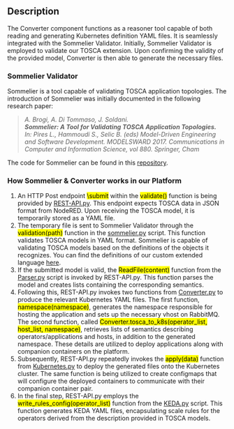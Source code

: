 ## Description
The Converter component functions as a reasoner tool capable of both reading and generating Kubernetes definition YAML files. It is seamlessly integrated with the Sommelier Validator. Initially, Sommelier Validator is employed to validate our TOSCA extension. Upon confirming the validity of the provided model, Converter is then able to generate the necessary files.

### Sommelier Validator

Sommelier is a tool capable of validating TOSCA application topologies. The introduction of Sommelier was initially documented in the following research paper:
 > _A. Brogi, A. Di Tommaso, J. Soldani. <br>
 > **Sommelier: A Tool for Validating TOSCA Application Topologies.** <br>
 > In: Pires L., Hammoudi S., Selic B. (eds) Model-Driven Engineering and Software Development. MODELSWARD 2017. Communications in Computer and Information Science, vol 880. Springer, Cham_


The code for Sommelier can be found in this <a href=https://github.com/di-unipi-socc/Sommelier>repository</a>.

### How Sommelier & Converter works in our Platform

1. An HTTP Post endpoint <mark>\submit</mark> within the <mark>validate()</mark> function is being provided by <a href=https://github.com/f-coda/Stream-Processing/blob/main/converter_streams/REST-API.py>REST-API.py</a>. This endpoint expects TOSCA data in JSON format from NodeRED. Upon receiving the TOSCA model, it is temporarily stored as a YAML file.
2. The temporary file is sent to Sommelier Validator through the <mark>validation(path)</mark> function in the <a href=https://github.com/f-coda/Stream-Processing/blob/main/converter_streams/sommelier.py>sommelier.py</a> script. This function validates TOSCA models in YAML format. Sommelier is capable of validating TOSCA models based on the definitions of the objects it recognizes. You can find the definitions of our custom extended language <a href=https://github.com/f-coda/Stream-Processing/tree/main/converter_streams/definitions>here</a>.
3. If the submitted model is valid, the <mark>ReadFile(content)</mark> function from the <a href=https://github.com/f-coda/Stream-Processing/blob/main/converter_streams/Parser.py>Parser.py</a> script is invoked by REST-API.py. This function parses the model and creates lists containing the corresponding semantics.
4. Following this, REST-API.py invokes two functions from <a href=https://github.com/f-coda/Stream-Processing/blob/main/converter_streams/Converter.py>Converter.py</a> to produce the relevant Kubernetes YAML files. The first function, <mark>namespace(namespace)</mark>, generates the namespace responsible for hosting the application and sets up the necessary vhost on RabbitMQ. The second function, called <mark>Converter.tosca_to_k8s(operator_list, host_list, namespace)</mark>, retrieves lists of semantics describing operators/applications and hosts, in addition to the generated namespace. These details are utilized to deploy applications along with companion containers on the platform.
5. Subsequently, REST-API.py repeatedly invokes the <mark>apply(data)</mark> function from <a href=https://github.com/f-coda/Stream-Processing/blob/main/converter_streams/Kubernetes.py>Kubernetes.py</a> to deploy the generated files onto the Kubernetes cluster. The same function is being utilized to create configmaps that will configure the deployed containers to communicate with their companion container pair.
6. In the final step, REST-API.py employs the <mark>write_rules_config(operator_list)</mark> function from the <a href=https://github.com/f-coda/Stream-Processing/blob/main/converter_streams/KEDA.py>KEDA.py</a> script. This function generates KEDA YAML files, encapsulating scale rules for the operators derived from the description provided in TOSCA models.